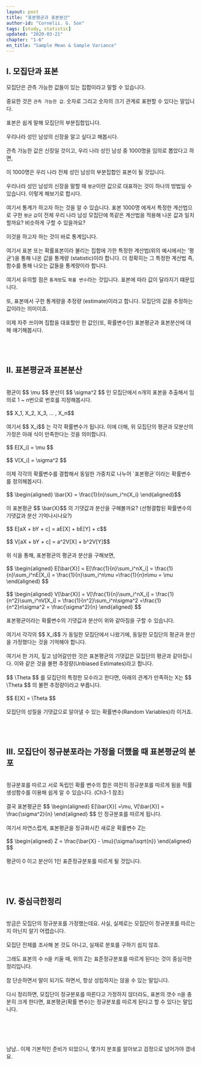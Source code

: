 ```yaml
---
layout: post
title: "표본평균과 표본분산"
author-id: "Cornelii. G. Son"
tags: [study, statistic]
updated: "2020-03-21"
chapter: "1-6"
en_title: "Sample Mean & Sample Variance"
---
```


## I. 모집단과 표본
모집단은 관측 가능한 값들이 있는 집합이라고 말할 수 있습니다.
<br/><br/>
중요한 것은 `관측 가능한 값`. 숫자로 그리고 숫자의 크기 관계로 표현할 수 있다는 말입니다.
<br/><br/>
표본은 쉽게 말해 모집단의 부분집합입니다.
<br/><br/>
우리나라 성인 남성의 신장을 알고 싶다고 해봅시다.
<br/><br/>
관측 가능한 값은 신장일 것이고, 우리 나라 성인 남성 중 1000명을 임의로 뽑았다고 하면,
<br/><br/>
이 1000명은 우리 나라 전체 성인 남성의 부분집합인 표본이 될 것입니다.
<br/><br/>
우리나라 성인 남성의 신장을 말할 때 `평균`이란 값으로 대표하는 것이 하나의 방법일 수 있습니다. 이렇게 해보기로 합시다.
<br/><br/>
여기서 통계가 하고자 하는 것을 알 수 있습니다. 표본 1000명 에게서 특정한 계산법으로 구한 `평균` `값`이 전체 우리 나라 남성 모집단에 똑같은 계산법을 적용해 나온 값과 일치할까요? 비슷하게 구할 수 있을까요?
<br/><br/>
이것을 하고자 하는 것이 바로 통계입니다.
<br/><br/>
여기서 표본 또는 확률표본이라 불리는 집합에 가한 특정한 계산법(위의 예시에서는 '평균')을 통해 나온 값을 통계량 (statistic)이라 합니다. 더 정확히는 그 특정한 계산법 즉, 함수를 통해 나오는 값들을 통계량이라 합니다.
<br/><br/>
여기서 유의할 점은 `통계량`도 `확률 변수`라는 것입니다. 표본에 따라 값이 달라지기 떄문입니다.
<br/><br/>
또, 표본에서 구한 통계량을 추정량 (estimate)이라고 합니다. 모집단의 값을 추정하는 값이라는 의미이죠.
<br/><br/>
이제 자주 쓰이며 집합을 대표할만 한 값인(또, 확률변수인) 표본평균과 표본분산에 대해 얘기해봅시다. 
<br/><br/>
<br/><br/>


## II. 표본평균과 표본분산
<br/>
평균이
$$ \mu $$
분산이
$$ \sigma^2 $$
인 모집단에서 n개의 표본을 추출해서 임의로 1 ~ n번으로 번호를 지정해봅시다.
<br/><br/>
$$ X_1, X_2, X_3, ... , X_n$$
<br/><br/>
여기서 
$$ X_i$$
는 각각 확률변수가 됩니다. 이에 더해, 위 모집단의 평균과 모분산의 가정은 아래 식이 만족한다는 것을 의미합니다.
<br/><br/>
$$ E[X_i] = \mu $$
<br/><br/>
$$ V[X_i] = \sigma^2 $$
<br/><br/>
이제 각각의 확률변수를 결합해서 동일한 가중치로 나누어 `표본평균`이라는 확률변수를 정의해봅시다.
<br/><br/>
$$ \begin{aligned} \bar{X} = \frac{1}{n}\sum_i^n{X_i}  \end{aligned}$$
<br/><br/>
이 표본평균
$$ \bar{X}$$
의 기댓값과 분산을 구해볼까요? (선형결합된 확률변수의 기댓값과 분산 기억나시나요?)
<br/><br/>
$$ E[aX + bY + c] = aE[X] + bE[Y] + c$$
<br/><br/>
$$ V[aX + bY + c] = a^2V[X] + b^2V[Y]$$
<br/><br/>
위 식을 통해, 표본평균의 평균과 분산을 구해보면,
<br/><br/>
$$ \begin{aligned} 
E[\bar{X}] = E[\frac{1}{n}\sum_i^nX_i] = \frac{1}{n}\sum_i^nE[X_i] = \frac{1}{n}\sum_i^n\mu =\frac{1}{n}n\mu = \mu
\end{aligned} $$
<br/><br/>
$$ \begin{aligned} 
V[\bar{X}] = V[\frac{1}{n}\sum_i^nX_i] = \frac{1}{n^2}\sum_i^nV[X_i] = \frac{1}{n^2}\sum_i^n\sigma^2 =\frac{1}{n^2}n\sigma^2 = \frac{\sigma^2}{n}
\end{aligned} $$
<br/><br/>
표본평균이라는 확률변수의 기댓값과 분산이 위와 같아짐을 구할 수 있습니다.
<br/><br/>
여기서 각각의 
$$ X_i$$
가 동일한 모집단에서 나왔기에, 동일한 모집단의 평균과 분산을 가정했다는 것을 기억해야 합니다.
<br/><br/>
여기서 한 가지, 짚고 넘어갈만한 것은 표본평균의 기댓값은 모집단의 평균과 같아집니다. 이와 같은 것을 불편 추정량(Unbiased Estimates)라고 합니다.
<br/><br/>
$$ \Theta $$
를 모집단의 특정한 모수라고 한다면, 아래의 관계가 만족하는 X는 
$$ \Theta $$
의 불편 추정량이라고 부릅니다.
<br/><br/>
$$ E[X] = \Theta $$
<br/><br/>
모집단의 성질을 기댓값으로 알아낼 수 있는 확률변수(Random Variables)라 이거죠.
<br/><br/>
<br/><br/>

## III. 모집단이 정규분포라는 가정을 더했을 때 표본평균의 분포
<br/>
정규분포를 따르고 서로 독립인 확률 변수의 합은 여전히 정규분포를 따르게 됨을 적률생성함수를 이용해 쉽게 알 수 있습니다. (Ch3-1 참조)
<br/><br/>
결국 표본평균은
$$ \begin{aligned} E[\bar{X}] =\mu, V[\bar{X}] = \frac{\sigma^2}{n} \end{aligned} $$
인 정규분포를 따르게 됩니다.
<br/><br/>
여기서 자연스럽게, 표본평균을 정규화시킨 새로운 확률변수 Z는
<br/><br/>
$$ \begin{aligned} Z = \frac{\bar{X} - \mu}{\sigma/\sqrt{n}} \end{aligned} $$
<br/><br/>
평균이 0 이고 분산이 1인 표준정규분포를 따르게 될 것입니다.
<br/><br/>
<br/><br/>


## IV. 중심극한정리
<br/>
방금은 모집단의 정규분포를 가정했는데요. 사실, 실제로는 모집단이 정규분포를 따르는지 아닌지 알기 어렵습니다.
<br/><br/>
모집단 전체를 조사해 본 것도 아니고, 실재로 분포를 구하기 쉽지 않죠.
<br/><br/>
그래도 표본의 수 n을 키울 때, 위의  Z는 표준정규분포를 따르게 된다는 것이 중심극한정리입니다.
<br/><br/>
참 단순하면서 말이 되기도 하면서, 항상 성립하지는 않을 수 있는 말입니다.
<br/><br/>
다시 정리하면, 모집단이 정규분포를 따른다고 가정하지 않더라도, 
표본의 갯수 n을 충분히 크게 한다면, 표본평균(확률 변수)는 정규분포를 따르게 된다고 할 수 있다는 말입니다.
<br/><br/>
<br/><br/>
<br/><br/>
냠냠.. 이제 기본적인 준비가 되었으니, 몇가지 분포를 알아보고 검정으로 넘어가야 겠네요. 